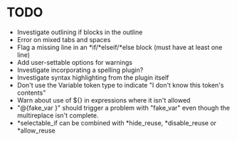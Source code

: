 # TODO

- Investigate outlining if blocks in the outline
- Error on mixed tabs and spaces
- Flag a missing line in an *if/*elseif/*else block (must have at least one line)
- Add user-settable options for warnings
- Investigate incorporating a spelling plugin?
- Investigate syntax highlighting from the plugin itself
- Don't use the Variable token type to indicate "I don't know this token's contents"
- Warn about use of ${} in expressions where it isn't allowed
- "@{fake_var }" should trigger a problem with "fake_var" even though the multireplace isn't complete.
- *selectable_if can be combined with *hide_reuse, *disable_reuse or *allow_reuse

